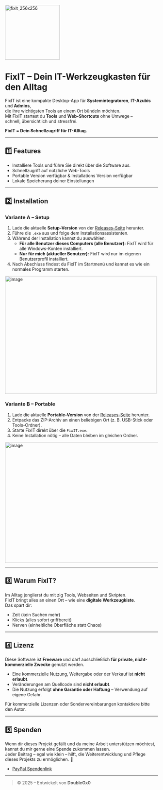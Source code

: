 <img width="180" height="180" alt="fixit_256x256" src="https://github.com/user-attachments/assets/15df097d-9d43-4891-b5ca-7611c2081c0d" />

# FixIT – Dein IT-Werkzeugkasten für den Alltag

FixIT ist eine kompakte Desktop-App für **Systemintegratoren**, **IT-Azubis** und **Admins**,  
die ihre wichtigsten Tools an einem Ort bündeln möchten.  
Mit FixIT startest du **Tools** und **Web-Shortcuts** ohne Umwege –  
schnell, übersichtlich und stressfrei.

**FixIT = Dein Schnellzugriff für IT-Alltag.**

---
## 1️⃣ Features

- Installiere Tools und führe Sie direkt über die Software aus.  
- Schnellzugriff auf nützliche Web-Tools 
- Portable Version verfügbar & Installations Version verfügbar
- Lokale Speicherung deiner Einstellungen  
---

## 2️⃣ Installation

### Variante A – Setup
1. Lade die aktuelle **Setup-Version** von der [Releases-Seite](https://github.com/DoubleGx0/FixIT/releases) herunter.  
2. Führe die `.exe` aus und folge dem Installationsassistenten.  
3. Während der Installation kannst du auswählen:  
   - **Für alle Benutzer dieses Computers (alle Benutzer):** FixIT wird für alle Windows-Konten installiert.  
   - **Nur für mich (aktueller Benutzer):** FixIT wird nur im eigenen Benutzerprofil installiert.  
4. Nach Abschluss findest du FixIT im Startmenü und kannst es wie ein normales Programm starten.
<img width="499" height="388" alt="image" src="https://github.com/user-attachments/assets/7e7548f5-ea30-4763-8cef-92c89c4a0cef" />


### Variante B – Portable
1. Lade die aktuelle **Portable-Version** von der [Releases-Seite](https://github.com/DoubleGx0/FixIT/releases) herunter.  
2. Entpacke das ZIP-Archiv an einen beliebigen Ort (z. B. USB-Stick oder Tools-Ordner).  
3. Starte FixIT direkt über die `FixIT.exe`.  
4. Keine Installation nötig – alle Daten bleiben im gleichen Ordner.  
<img width="975" height="397" alt="image" src="https://github.com/user-attachments/assets/15ed88e0-cf44-4178-92d8-a268f93bf276" />




---

## 3️⃣ Warum FixIT?

Im Alltag jonglierst du mit zig Tools, Webseiten und Skripten.  
FixIT bringt alles an einen Ort – wie eine **digitale Werkzeugkiste**.  
Das spart dir:  

- Zeit (kein Suchen mehr)  
- Klicks (alles sofort griffbereit)  
- Nerven (einheitliche Oberfläche statt Chaos)  
---

## 4️⃣ Lizenz

Diese Software ist **Freeware** und darf ausschließlich **für private, nicht-kommerzielle Zwecke** genutzt werden.  

- Eine kommerzielle Nutzung, Weitergabe oder der Verkauf ist **nicht erlaubt**.  
- Veränderungen am Quellcode sind **nicht erlaubt**.  
- Die Nutzung erfolgt **ohne Garantie oder Haftung** – Verwendung auf eigene Gefahr.  

Für kommerzielle Lizenzen oder Sondervereinbarungen kontaktiere bitte den Autor.

---

## 5️⃣ Spenden
Wenn dir dieses Projekt gefällt und du meine Arbeit unterstützen möchtest, kannst du mir gerne eine Spende zukommen lassen.  
Jeder Beitrag – egal wie klein – hilft, die Weiterentwicklung und Pflege dieses Projekts zu ermöglichen. 🙏  

- [PayPal Spendenlink](https://www.paypal.com/paypalme/alphatg050)

---

> © 2025 – Entwickelt von **DoubleGx0**





